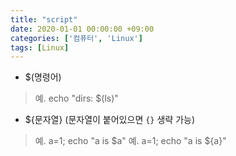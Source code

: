 ```yaml
---
title: "script"
date: 2020-01-01 00:00:00 +09:00
categories: ['컴퓨터', 'Linux']
tags: [Linux]
---
```


- $(명령어)
> 예. echo "dirs: $(ls)"

- ${문자열} (문자열이 붙어있으면 `{}` 생략 가능)
> 예. a=1; echo "a is $a"
> 예. a=1; echo "a is ${a}"

